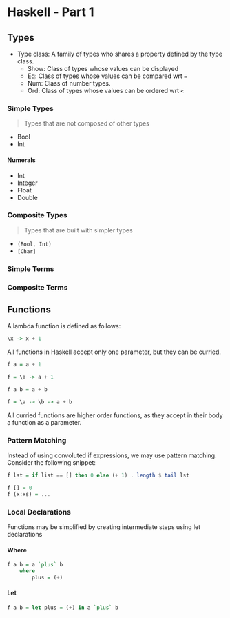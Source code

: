 # Haskell - Part 1

## Types
- Type class: A family of types who shares a property defined by the type class.
    - Show: Class of types whose values can be displayed
    - Eq: Class of types whose values can be compared wrt `=`
    - Num: Class of number types.
    - Ord: Class of types whose values can be ordered wrt `<`

### Simple Types
> Types that are not composed of other types

- Bool
- Int

#### Numerals
- Int
- Integer
- Float
- Double





### Composite Types
> Types that are built with simpler types

- `(Bool, Int)`
- `[Char]`




### Simple Terms

### Composite Terms


## Functions
A lambda function is defined as follows:

```haskell
\x -> x + 1
```

All functions in Haskell accept only one parameter, but they can be curried.
```haskell
f a = a + 1

f = \a -> a + 1

f a b = a + b

f = \a -> \b -> a + b
```

All curried functions are higher order functions, as they accept in their body a function as a parameter.

### Pattern Matching
Instead of using convoluted if expressions, we may use pattern matching.
Consider the following snippet:

```haskell
f lst = if list == [] then 0 else (+ 1) . length $ tail lst

f [] = 0
f (x:xs) = ...
```


### Local Declarations
Functions may be simplified by creating intermediate steps using let declarations

#### Where
```haskell
f a b = a `plus` b
    where
        plus = (+)
```
#### Let
```haskell
f a b = let plus = (+) in a `plus` b
```